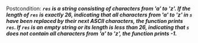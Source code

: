 Postcondition: ***`res` is a string consisting of characters from 'a' to 'z'. If the length of `res` is exactly 26, indicating that all characters from 'a' to 'z' in `s` have been replaced by their next ASCII characters, the function prints `res`. If `res` is an empty string or its length is less than 26, indicating that `s` does not contain all characters from 'a' to 'z', the function prints -1.***